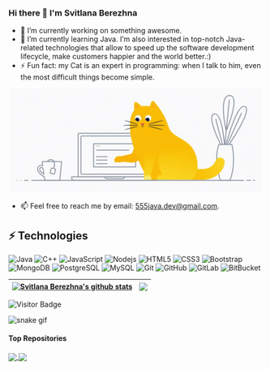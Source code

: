 ### Hi there 👋 I'm Svitlana Berezhna

- 🔭 I’m currently working on something awesome.
- 🌱 I’m currently learning Java. I’m also interested in top-notch Java-related technologies that allow to speed up the software development lifecycle, make customers happier and the world better.:)
- ⚡ Fun fact: my Cat is an expert in programming: when I talk to him, even the most difficult things become simple.

<p align="center">
<a href="https://github.com/Svitlana-Berezhna/Svitlana-Berezhna/blob/main/cat_coding.gif">
<img src="https://github.com/Svitlana-Berezhna/Svitlana-Berezhna/blob/main/cat_coding.gif"></a>
</p>

- 📫 Feel free to reach me by email: 555java.dev@gmail.com.

## ⚡ Technologies

![Java](https://img.shields.io/badge/-java-E34A86?style=flat-square&logo=java)
![C++](https://img.shields.io/badge/-C++-00599C?style=flat-square&logo=c)
![JavaScript](https://img.shields.io/badge/-JavaScript-black?style=flat-square&logo=javascript)
![Nodejs](https://img.shields.io/badge/-Nodejs-black?style=flat-square&logo=Node.js)
![HTML5](https://img.shields.io/badge/-HTML5-E34F26?style=flat-square&logo=html5&logoColor=white)
![CSS3](https://img.shields.io/badge/-CSS3-1572B6?style=flat-square&logo=css3)
![Bootstrap](https://img.shields.io/badge/-Bootstrap-563D7C?style=flat-square&logo=bootstrap)
![MongoDB](https://img.shields.io/badge/-MongoDB-black?style=flat-square&logo=mongodb)
![PostgreSQL](https://img.shields.io/badge/-PostgreSQL-336791?style=flat-square&logo=postgresql)
![MySQL](https://img.shields.io/badge/-MySQL-black?style=flat-square&logo=mysql)
![Git](https://img.shields.io/badge/-Git-black?style=flat-square&logo=git)
![GitHub](https://img.shields.io/badge/-GitHub-181717?style=flat-square&logo=github)
![GitLab](https://img.shields.io/badge/-GitLab-FCA121?style=flat-square&logo=gitlab)
![BitBucket](https://img.shields.io/badge/-BitBucket-darkblue?style=flat-square&logo=bitbucket)

| <a href="https://github.com/Svitlana-Berezhna/github-readme-stats"><img align="center" src="https://github-readme-stats.vercel.app/api?username=Svitlana-Berezhna&show_icons=true&theme=default&disable_animations=false&hide_border=true" alt="Svitlana Berezhna's github stats" /></a> | <a href="https://github.com/Svitlana-Berezhna/github-readme-stats"><img align="center" src="https://github-readme-stats.vercel.app/api/top-langs/?username=Svitlana-Berezhna&layout=compact&langs_count=10&theme=default&hide_border=true" /></a> |
| ------------- | ------------- |

![Visitor Badge](https://visitor-badge.laobi.icu/badge?page_id=Svitlana-Berezhna.Svitlana-Berezhna)

![snake gif](https://github.com/Svitlana-Berezhna/Svitlana-Berezhna/blob/output/github-contribution-grid-snake.gif)

#### Top Repositories

<a href="https://github.com/Svitlana-Berezhna/spring-student-testing-0.0.1-SNAPSHOT">
  <img align="center" src="https://github-readme-stats.vercel.app/api/pin/?username=Svitlana-Berezhna&repo=spring-student-testing-0.0.1-SNAPSHOT&theme=default" />
</a>
<a href="https://github.com/Svitlana-Berezhna/servlet-student-testing">
  <img align="center" src="https://github-readme-stats.vercel.app/api/pin/?username=Svitlana-Berezhna&repo=servlet-student-testing&theme=default" />
</a>
